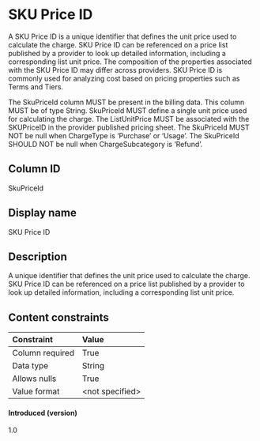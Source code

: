 # SKU Price ID

A SKU Price ID is a unique identifier that defines the unit price used to calculate the charge. SKU Price ID can be referenced on a price list published by a provider to look up detailed information, including a corresponding list unit price. The composition of the properties associated with the SKU Price ID may differ across providers. SKU Price ID is commonly used for analyzing cost based on pricing properties such as Terms and Tiers.

The SkuPriceId column MUST be present in the billing data. This column MUST be of type String. SkuPriceId MUST define a single unit price used for calculating the charge. The ListUnitPrice MUST be associated with the SKUPriceID in the provider published pricing sheet. The SkuPriceId MUST NOT be null when ChargeType is ‘Purchase’ or ‘Usage’. The SkuPriceId SHOULD NOT be null when ChargeSubcategory is ‘Refund’.

## Column ID

SkuPriceId

## Display name

SKU Price ID

## Description

A unique identifier that defines the unit price used to calculate the charge. SKU Price ID can be referenced on a price list published by a provider to look up detailed information, including a corresponding list unit price.

## Content constraints

|  Constraint      |  Value         |
| :--------------- | :------------- |
|  Column required |  True          |
|  Data type       |  String        |
|  Allows nulls    |  True          |
|  Value format    |  \<not specified\> |

#### Introduced (version)

1.0
